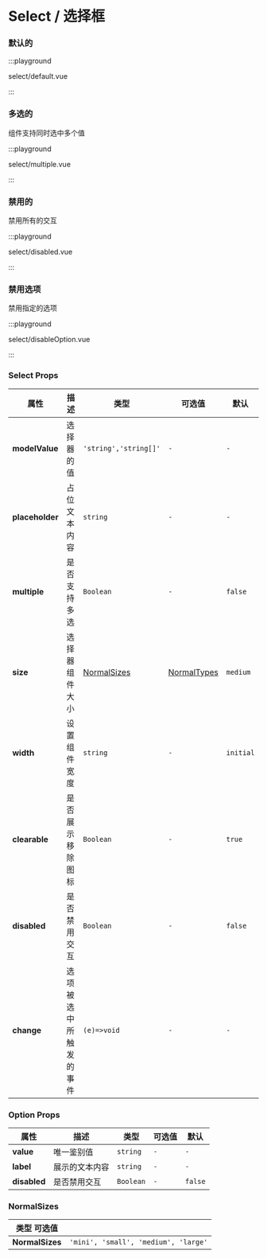 # Select / 选择框

### 默认的

:::playground

select/default.vue

:::

### 多选的

组件支持同时选中多个值

:::playground

select/multiple.vue

:::

### 禁用的

禁用所有的交互

:::playground

select/disabled.vue

:::

### 禁用选项

禁用指定的选项

:::playground

select/disableOption.vue

:::

### Select Props

| 属性            | 描述                   | 类型                        | 可选值                      | 默认      |
| --------------- | ---------------------- | --------------------------- | --------------------------- | --------- |
| **modelValue**  | 选择器的值             | `'string','string[]'`       | `-`                         | `-`       |
| **placeholder** | 占位文本内容           | `string`                    | `-`                         | `-`       |
| **multiple**    | 是否支持多选           | `Boolean`                   | `-`                         | `false`   |
| **size**        | 选择器组件大小         | [NormalSizes](#normalsizes) | [NormalTypes](#normalsizes) | `medium`  |
| **width**       | 设置组件宽度           | `string`                    | `-`                         | `initial` |
| **clearable**   | 是否展示移除图标       | `Boolean`                   | `-`                         | `true`    |
| **disabled**    | 是否禁用交互           | `Boolean`                   | `-`                         | `false`   |
| **change**      | 选项被选中所触发的事件 | `(e)=>void`                 | `-`                         | `-`       |

### Option Props

| 属性         | 描述           | 类型      | 可选值 | 默认    |
| ------------ | -------------- | --------- | ------ | ------- |
| **value**    | 唯一鉴别值     | `string`  | `-`    | `-`     |
| **label**    | 展示的文本内容 | `string`  | `-`    | `-`     |
| **disabled** | 是否禁用交互   | `Boolean` | `-`    | `false` |

### NormalSizes

| 类型 可选值     |                                      |
| --------------- | ------------------------------------ |
| **NormalSizes** | `'mini', 'small', 'medium', 'large'` |
